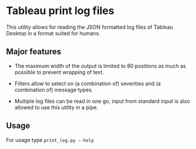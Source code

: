 # Tableau print log files

This utility allows for reading the JSON formatted log files of Tableau Desktop in a format suited for humans.

## Major features

* The maximum width of the output is limited to 80 positions as much as possible to prevent wrapping of text. 

* Filters allow to select on (a combination of) severities and (a combination of) message types. 

* Multiple log files can be read in one go, input from standard input is also allowed to use this utility in a pipe.

## Usage

For usage type `print_log.py --help`
